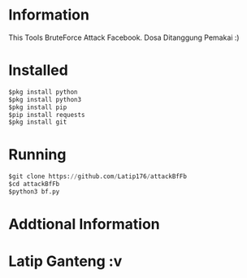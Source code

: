 # Information
This Tools BruteForce Attack Facebook.
Dosa Ditanggung Pemakai :)
# Installed
```PYTHON
$pkg install python
$pkg install python3
$pkg install pip
$pip install requests
$pkg install git
```
# Running
```PYTHON
$git clone https://github.com/Latip176/attackBfFb
$cd attackBfFb
$python3 bf.py
```
# Addtional Information
<h1>Latip Ganteng :v</h1>
